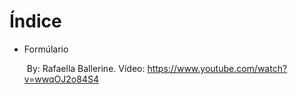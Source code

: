 <h1>Índice
    
</h1>

- Formúlario

  ​	By: Rafaella Ballerine. Vídeo: https://www.youtube.com/watch?v=wwqOJ2o84S4

  

